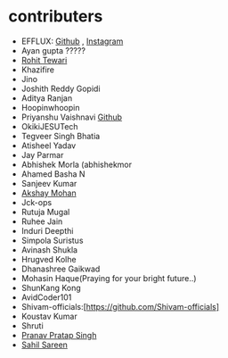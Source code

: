 # contributers

- EFFLUX: [Github](https://github.com/EFFLUX110) , [Instagram](https://www.instagram.com/_efflux__/)
- Ayan gupta ?????
- [Rohit Tewari](https://github.com/rtewari056)
- Khazifire
- Jino
- Joshith Reddy Gopidi
- Aditya Ranjan
- Hoopinwhoopin
- Priyanshu Vaishnavi [Github](https://github.com/priyanshu688)
- OkikiJESUTech
- Tegveer Singh Bhatia
- Atisheel Yadav
- Jay Parmar
- Abhishek Morla (abhishekmor
- Ahamed Basha N
- Sanjeev Kumar
- [Akshay Mohan](https://github.com/AkshayHere)
- Jck-ops
- Rutuja Mugal
- Ruhee Jain
- Induri Deepthi
- Simpola Suristus
- Avinash Shukla
- Hrugved Kolhe
- Dhanashree Gaikwad
- Mohasin Haque(Praying for your bright future..)
- ShunKang Kong
- AvidCoder101
- Shivam-officials:[https://github.com/Shivam-officials]
- Koustav Kumar
- Shruti
- [Pranav Pratap Singh](https://github.com/Pranav108)
- [Sahil Sareen](https://github.com/sahilsarin390)
